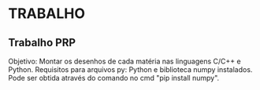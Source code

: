 # TRABALHO
## Trabalho PRP

Objetivo: Montar os desenhos de cada matéria nas linguagens C/C++ e Python.
Requisitos para arquivos py: Python e biblioteca  numpy instalados. Pode ser obtida através do comando no cmd "pip install numpy".
